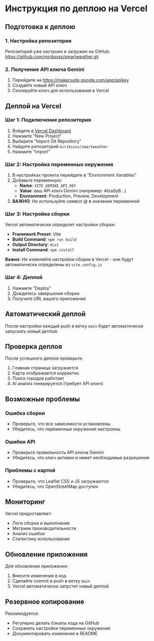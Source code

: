 # Инструкция по деплою на Vercel

## Подготовка к деплою

### 1. Настройка репозитория
Репозиторий уже настроен и загружен на GitHub: https://github.com/mirikssss/smartweather.git

### 2. Получение API ключа Gemini
1. Перейдите на https://makersuite.google.com/app/apikey
2. Создайте новый API ключ
3. Скопируйте ключ для использования в Vercel

## Деплой на Vercel

### Шаг 1: Подключение репозитория
1. Войдите в [Vercel Dashboard](https://vercel.com/dashboard)
2. Нажмите "New Project"
3. Выберите "Import Git Repository"
4. Найдите репозиторий `mirikssss/smartweather`
5. Нажмите "Import"

### Шаг 2: Настройка переменных окружения
1. В настройках проекта перейдите в "Environment Variables"
2. Добавьте переменную:
   - **Name**: `VITE_GEMINI_API_KEY`
   - **Value**: ваш API ключ Gemini (например: AIzaSyB...)
   - **Environment**: Production, Preview, Development
3. **ВАЖНО**: Не используйте символ @ в значении переменной

### Шаг 3: Настройка сборки
Vercel автоматически определит настройки сборки:
- **Framework Preset**: Vite
- **Build Command**: `npm run build`
- **Output Directory**: `dist`
- **Install Command**: `npm install`

**Важно**: Не изменяйте настройки сборки в Vercel - они будут автоматически определены из `vite.config.js`

### Шаг 4: Деплой
1. Нажмите "Deploy"
2. Дождитесь завершения сборки
3. Получите URL вашего приложения

## Автоматический деплой

После настройки каждый push в ветку `main` будет автоматически запускать новый деплой.

## Проверка деплоя

После успешного деплоя проверьте:
1. Главная страница загружается
2. Карта отображается корректно
3. Поиск городов работает
4. AI анализ генерируется (требует API ключ)

## Возможные проблемы

### Ошибка сборки
- Проверьте, что все зависимости установлены
- Убедитесь, что переменные окружения настроены

### Ошибки API
- Проверьте правильность API ключа Gemini
- Убедитесь, что ключ активен и имеет необходимые разрешения

### Проблемы с картой
- Проверьте, что Leaflet CSS и JS загружаются
- Убедитесь, что OpenStreetMap доступен

## Мониторинг

Vercel предоставляет:
- Логи сборки и выполнения
- Метрики производительности
- Анализ ошибок
- Статистику использования

## Обновление приложения

Для обновления приложения:
1. Внесите изменения в код
2. Сделайте commit и push в ветку `main`
3. Vercel автоматически запустит новый деплой

## Резервное копирование

Рекомендуется:
- Регулярно делать бэкапы кода на GitHub
- Сохранять настройки переменных окружения
- Документировать изменения в README

